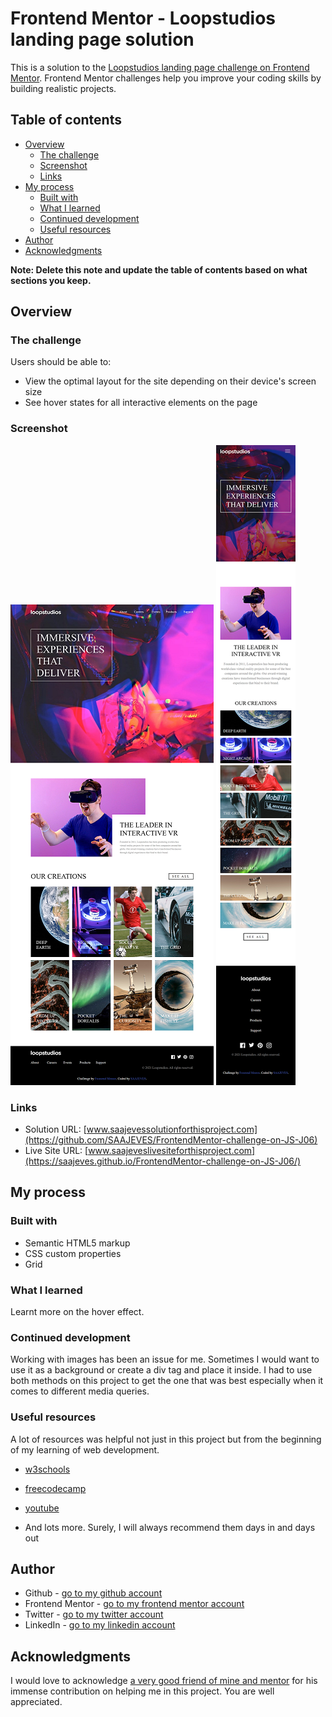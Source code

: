 # Frontend Mentor - Loopstudios landing page solution

This is a solution to the [Loopstudios landing page challenge on Frontend Mentor](https://www.frontendmentor.io/challenges/loopstudios-landing-page-N88J5Onjw). Frontend Mentor challenges help you improve your coding skills by building realistic projects.

## Table of contents

- [Overview](#overview)
  - [The challenge](#the-challenge)
  - [Screenshot](#screenshot)
  - [Links](#links)
- [My process](#my-process)
  - [Built with](#built-with)
  - [What I learned](#what-i-learned)
  - [Continued development](#continued-development)
  - [Useful resources](#useful-resources)
- [Author](#author)
- [Acknowledgments](#acknowledgments)

**Note: Delete this note and update the table of contents based on what sections you keep.**

## Overview

### The challenge

Users should be able to:

- View the optimal layout for the site depending on their device's screen size
- See hover states for all interactive elements on the page

### Screenshot

![](laptop_view.png)
![](mobile_view.png)

### Links

- Solution URL: [www.saajevessolutionforthisproject.com](https://github.com/SAAJEVES/FrontendMentor-challenge-on-JS-J06)
- Live Site URL: [www.saajeveslivesiteforthisproject.com](https://saajeves.github.io/FrontendMentor-challenge-on-JS-J06/)

## My process

### Built with

- Semantic HTML5 markup
- CSS custom properties
- Grid

### What I learned

Learnt more on the hover effect.

### Continued development

Working with images has been an issue for me. Sometimes I would want to use it as a background or create a div tag and place it inside. I had to use both methods on this project to get the one that was best especially when it comes to different media queries.

### Useful resources

A lot of resources was helpful not just in this project but from the beginning of my learning of web development.

- [w3schools](https://www.w3schools.com)

- [freecodecamp](https://www.freecodecamp.com)

- [youtube](https://www.youtube.com)

- And lots more. Surely, I will always recommend them days in and days out

## Author

- Github - [go to my github account](https://github.com/SAAJEVES)
- Frontend Mentor - [go to my frontend mentor account](https://www.frontendmentor.io/profile/SAAJEVES)
- Twitter - [go to my twitter account](https://www.twitter.com/saajeves)
- LinkedIn - [go to my linkedin account](https://www.linkedin.com/in/samuel-ajagun-020283150)

## Acknowledgments

I would love to acknowledge [a very good friend of mine and mentor](https://github.com/wisdomosara) for his immense contribution on helping me in this project. You are well appreciated.
